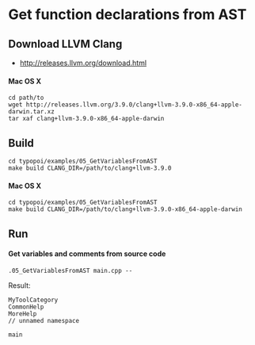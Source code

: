 # Get function declarations from AST

## Download LLVM Clang

- http://releases.llvm.org/download.html

#### Mac OS X

```shell
cd path/to
wget http://releases.llvm.org/3.9.0/clang+llvm-3.9.0-x86_64-apple-darwin.tar.xz
tar xaf clang+llvm-3.9.0-x86_64-apple-darwin
```

## Build

```shell
cd typopoi/examples/05_GetVariablesFromAST
make build CLANG_DIR=/path/to/clang+llvm-3.9.0
```

#### Mac OS X

```shell
cd typopoi/examples/05_GetVariablesFromAST
make build CLANG_DIR=/path/to/clang+llvm-3.9.0-x86_64-apple-darwin
```

## Run

#### Get variables and comments from source code

```shell
.05_GetVariablesFromAST main.cpp --
```

Result:

```shell
MyToolCategory
CommonHelp
MoreHelp
// unnamed namespace

main
```
